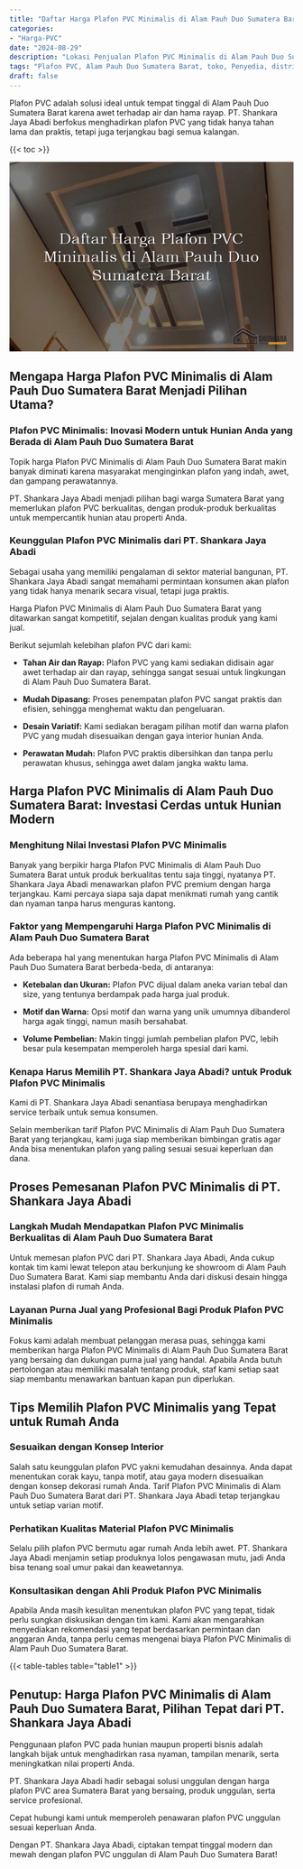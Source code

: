 ```yaml
---
title: "Daftar Harga Plafon PVC Minimalis di Alam Pauh Duo Sumatera Barat"
categories: 
- "Harga-PVC"
date: "2024-08-29"
description: "Lokasi Penjualan Plafon PVC Minimalis di Alam Pauh Duo Sumatera Barat untuk rumah, office, serta toko. Material berkualitas, variasi motif, warna elegan, beserta jasa pemasangan ditangani oleh tenaga ahli ahli dan kepastian resmi!|Jasa penjualan Plafon PVC Minimalis di Alam Pauh Duo Sumatera Barat untuk keperluan tempat tinggal, office, atau ritel, dengan panel unggulan dan pemasangan oleh tenaga ahli berpengalaman dan garansi resmi.|Solusi Plafon PVC Minimalis di Alam Pauh Duo Sumatera Barat yang terbukti bagi rumah, office, serta gerai, bersama material unggulan dan instalasi oleh tim ahli dan kepastian resmi.|Distribusi Plafon PVC Minimalis di Alam Pauh Duo Sumatera Barat bagi tempat tinggal, perkantoran, dan gerai, beserta produk terbaik dan instalasi oleh teknisi profesional, lengkap dengan kepastian resmi.}"
tags: "Plafon PVC, Alam Pauh Duo Sumatera Barat, toko, Penyedia, distributor"
draft: false
---
```


Plafon PVC adalah solusi ideal untuk tempat tinggal di Alam Pauh Duo Sumatera Barat karena awet terhadap air dan hama rayap. PT. Shankara Jaya Abadi berfokus menghadirkan plafon PVC yang tidak hanya tahan lama dan praktis, tetapi juga terjangkau bagi semua kalangan.

{{< toc >}}

![Daftar Harga Plafon PVC Minimalis di Alam Pauh Duo Sumatera Barat](/images/Harga-PVC/Daftar-Harga-Plafon-PVC-Minimalis-di-Alam-Pauh-Duo-Sumatera-Barat.png)


## Mengapa Harga Plafon PVC Minimalis di Alam Pauh Duo Sumatera Barat Menjadi Pilihan Utama?

### Plafon PVC Minimalis: Inovasi Modern untuk Hunian Anda yang Berada di Alam Pauh Duo Sumatera Barat

Topik harga Plafon PVC Minimalis di Alam Pauh Duo Sumatera Barat makin banyak diminati karena masyarakat menginginkan plafon yang indah, awet, dan gampang perawatannya.

PT. Shankara Jaya Abadi menjadi pilihan bagi warga Sumatera Barat yang memerlukan plafon PVC berkualitas, dengan produk-produk berkualitas untuk mempercantik hunian atau properti Anda.

### Keunggulan Plafon PVC Minimalis dari PT. Shankara Jaya Abadi

Sebagai usaha yang memiliki pengalaman di sektor material bangunan, PT. Shankara Jaya Abadi sangat memahami permintaan konsumen akan plafon yang tidak hanya menarik secara visual, tetapi juga praktis.

Harga Plafon PVC Minimalis di Alam Pauh Duo Sumatera Barat yang ditawarkan sangat kompetitif, sejalan dengan kualitas produk yang kami jual.

Berikut sejumlah kelebihan plafon PVC dari kami:

- **Tahan Air dan Rayap:** Plafon PVC yang kami sediakan didisain agar awet terhadap air dan rayap, sehingga sangat sesuai untuk lingkungan di Alam Pauh Duo Sumatera Barat.

- **Mudah Dipasang:** Proses penempatan plafon PVC sangat praktis dan efisien, sehingga menghemat waktu dan pengeluaran.

- **Desain Variatif:** Kami sediakan beragam pilihan motif dan warna plafon PVC yang mudah disesuaikan dengan gaya interior hunian Anda.

- **Perawatan Mudah:** Plafon PVC praktis dibersihkan dan tanpa perlu perawatan khusus, sehingga awet dalam jangka waktu lama.

## Harga Plafon PVC Minimalis di Alam Pauh Duo Sumatera Barat: Investasi Cerdas untuk Hunian Modern

### Menghitung Nilai Investasi Plafon PVC Minimalis

Banyak yang berpikir harga Plafon PVC Minimalis di Alam Pauh Duo Sumatera Barat untuk produk berkualitas tentu saja tinggi, nyatanya PT. Shankara Jaya Abadi menawarkan plafon PVC premium dengan harga terjangkau. Kami percaya siapa saja dapat menikmati rumah yang cantik dan nyaman tanpa harus menguras kantong.

### Faktor yang Mempengaruhi Harga Plafon PVC Minimalis di Alam Pauh Duo Sumatera Barat

Ada beberapa hal yang menentukan harga Plafon PVC Minimalis di Alam Pauh Duo Sumatera Barat berbeda-beda, di antaranya:

- **Ketebalan dan Ukuran:** Plafon PVC dijual dalam aneka varian tebal dan size, yang tentunya berdampak pada harga jual produk.

- **Motif dan Warna:** Opsi motif dan warna yang unik umumnya dibanderol harga agak tinggi, namun masih bersahabat.

- **Volume Pembelian:** Makin tinggi jumlah pembelian plafon PVC, lebih besar pula kesempatan memperoleh harga spesial dari kami.

### Kenapa Harus Memilih PT. Shankara Jaya Abadi? untuk Produk Plafon PVC Minimalis

Kami di PT. Shankara Jaya Abadi senantiasa berupaya menghadirkan service terbaik untuk semua konsumen.

Selain memberikan tarif Plafon PVC Minimalis di Alam Pauh Duo Sumatera Barat yang terjangkau, kami juga siap memberikan bimbingan gratis agar Anda bisa menentukan plafon yang paling sesuai sesuai keperluan dan dana.

## Proses Pemesanan Plafon PVC Minimalis di PT. Shankara Jaya Abadi

### Langkah Mudah Mendapatkan Plafon PVC Minimalis Berkualitas di Alam Pauh Duo Sumatera Barat

Untuk memesan plafon PVC dari PT. Shankara Jaya Abadi, Anda cukup kontak tim kami lewat telepon atau berkunjung ke showroom di Alam Pauh Duo Sumatera Barat. Kami siap membantu Anda dari diskusi desain hingga instalasi plafon di rumah Anda.

### Layanan Purna Jual yang Profesional Bagi Produk Plafon PVC Minimalis

Fokus kami adalah membuat pelanggan merasa puas, sehingga kami memberikan harga Plafon PVC Minimalis di Alam Pauh Duo Sumatera Barat yang bersaing dan dukungan purna jual yang handal. Apabila Anda butuh pertolongan atau memiliki masalah tentang produk, staf kami setiap saat siap membantu menawarkan bantuan kapan pun diperlukan.

## Tips Memilih Plafon PVC Minimalis yang Tepat untuk Rumah Anda

### Sesuaikan dengan Konsep Interior

Salah satu keunggulan plafon PVC yakni kemudahan desainnya. Anda dapat menentukan corak kayu, tanpa motif, atau gaya modern disesuaikan dengan konsep dekorasi rumah Anda. Tarif Plafon PVC Minimalis di Alam Pauh Duo Sumatera Barat dari PT. Shankara Jaya Abadi tetap terjangkau untuk setiap varian motif.

### Perhatikan Kualitas Material Plafon PVC Minimalis

Selalu pilih plafon PVC bermutu agar rumah Anda lebih awet. PT. Shankara Jaya Abadi menjamin setiap produknya lolos pengawasan mutu, jadi Anda bisa tenang soal umur pakai dan keawetannya.

### Konsultasikan dengan Ahli Produk Plafon PVC Minimalis

Apabila Anda masih kesulitan menentukan plafon PVC yang tepat, tidak perlu sungkan diskusikan dengan tim kami. Kami akan mengarahkan menyediakan rekomendasi yang tepat berdasarkan permintaan dan anggaran Anda, tanpa perlu cemas mengenai biaya Plafon PVC Minimalis di Alam Pauh Duo Sumatera Barat.

{{< table-tables table="table1" >}}

## Penutup: Harga Plafon PVC Minimalis di Alam Pauh Duo Sumatera Barat, Pilihan Tepat dari PT. Shankara Jaya Abadi

Penggunaan plafon PVC pada hunian maupun properti bisnis adalah langkah bijak untuk menghadirkan rasa nyaman, tampilan menarik, serta meningkatkan nilai properti Anda.

PT. Shankara Jaya Abadi hadir sebagai solusi unggulan dengan harga plafon PVC area Sumatera Barat yang bersaing, produk unggulan, serta service profesional.

Cepat hubungi kami untuk memperoleh penawaran plafon PVC unggulan sesuai keperluan Anda.

Dengan PT. Shankara Jaya Abadi, ciptakan tempat tinggal modern dan mewah dengan plafon PVC unggulan di Alam Pauh Duo Sumatera Barat!
